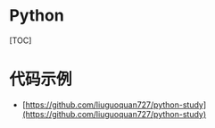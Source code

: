 # Python

[TOC]

# 代码示例

* [https://github.com/liuguoquan727/python-study](https://github.com/liuguoquan727/python-study)

